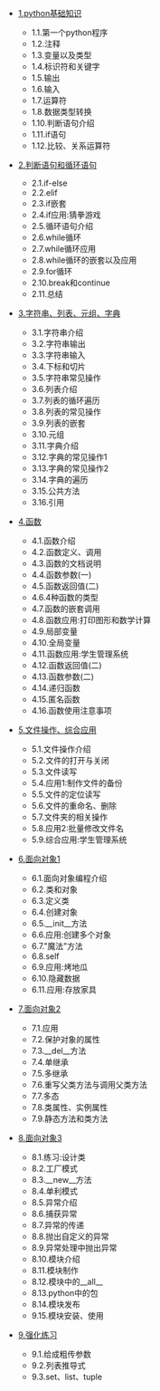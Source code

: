 - [1.python基础知识](https://github.com/nacker/phpProject/tree/master/01_Base/01)
	 - 1.1.第一个python程序
	 - 1.2.注释
	 - 1.3.变量以及类型
	 - 1.4.标识符和关键字
	 - 1.5.输出
	 - 1.6.输入
	 - 1.7.运算符
	 - 1.8.数据类型转换
	 - 1.10.判断语句介绍
	 - 1.11.if语句
	 - 1.12.比较、关系运算符
	 

- [2.判断语句和循环语句](https://github.com/nacker/pythonProject/tree/master/01Base/02)
	 - 2.1.if-else
	 - 2.2.elif
	 - 2.3.if嵌套
	 - 2.4.if应用:猜拳游戏
	 - 2.5.循环语句介绍
	 - 2.6.while循环
	 - 2.7.while循环应用
	 - 2.8.while循环的嵌套以及应用
	 - 2.9.for循环
	 - 2.10.break和continue
	 - 2.11.总结
	 
	 
- [3.字符串、列表、元组、字典](https://github.com/nacker/pythonProject/tree/master/01Base/03)
	 - 3.1.字符串介绍
	 - 3.2.字符串输出
	 - 3.3.字符串输入
	 - 3.4.下标和切片
	 - 3.5.字符串常见操作
	 - 3.6.列表介绍
	 - 3.7.列表的循环遍历
	 - 3.8.列表的常见操作
	 - 3.9.列表的嵌套
	 - 3.10.元组
	 - 3.11.字典介绍
	 - 3.12.字典的常见操作1
	 - 3.13.字典的常见操作2
	 - 3.14.字典的遍历
	 - 3.15.公共方法
	 - 3.16.引用
	
	
- [4.函数](https://github.com/nacker/phpProject/tree/master/01_Base/02)
	 - 4.1.函数介绍
	 - 4.2.函数定义、调用
	 - 4.3.函数的文档说明
	 - 4.4.函数参数(一)
	 - 4.5.函数返回值(二)
	 - 4.6.4种函数的类型
	 - 4.7.函数的嵌套调用
	 - 4.8.函数应用:打印图形和数学计算
	 - 4.9.局部变量
	 - 4.10.全局变量
	 - 4.11.函数应用:学生管理系统
	 - 4.12.函数返回值(二)
	 - 4.13.函数参数(二)
	 - 4.14.递归函数
	 - 4.15.匿名函数
	 - 4.16.函数使用注意事项


- [5.文件操作、综合应用](https://github.com/nacker/phpProject/tree/master/01_Base/02)
	 - 5.1.文件操作介绍
	 - 5.2.文件的打开与关闭
	 - 5.3.文件读写
	 - 5.4.应用1:制作文件的备份
	 - 5.5.文件的定位读写
	 - 5.6.文件的重命名、删除
	 - 5.7.文件夹的相关操作
	 - 5.8.应用2:批量修改文件名
	 - 5.9.综合应用:学生管理系统


- [6.面向对象1](https://github.com/nacker/phpProject/tree/master/01_Base/02)
	 - 6.1.面向对象编程介绍
	 - 6.2.类和对象
	 - 6.3.定义类
	 - 6.4.创建对象
	 - 6.5.__init__方法
	 - 6.6.应用:创建多个对象
	 - 6.7."魔法"方法
	 - 6.8.self
	 - 6.9.应用:烤地瓜
	 - 6.10.隐藏数据
	 - 6.11.应用:存放家具

	 
- [7.面向对象2](https://github.com/nacker/phpProject/tree/master/01_Base/02)
	 - 7.1.应用
	 - 7.2.保护对象的属性
	 - 7.3.__del__方法
	 - 7.4.单继承
	 - 7.5.多继承
	 - 7.6.重写父类方法与调用父类方法
	 - 7.7.多态
	 - 7.8.类属性、实例属性
	 - 7.9.静态方法和类方法


- [8.面向对象3](https://github.com/nacker/phpProject/tree/master/01_Base/02)
	 - 8.1.练习:设计类
	 - 8.2.工厂模式
	 - 8.3.__new__方法
	 - 8.4.单利模式
	 - 8.5.异常介绍
	 - 8.6.捕获异常
	 - 8.7.异常的传递
	 - 8.8.抛出自定义的异常
	 - 8.9.异常处理中抛出异常
	 - 8.10.模块介绍
	 - 8.11.模块制作
	 - 8.12.模块中的__all__
	 - 8.13.python中的包
	 - 8.14.模块发布
	 - 9.15.模块安装、使用


- [9.强化练习](https://github.com/nacker/phpProject/tree/master/01_Base/02)
	 - 9.1.给成粗传参数
	 - 9.2.列表推导式
	 - 9.3.set、list、tuple


